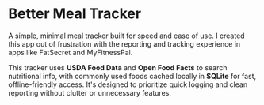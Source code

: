 # Better Meal Tracker

A simple, minimal meal tracker built for speed and ease of use. I created this app out of frustration with the reporting and tracking experience in apps like FatSecret and MyFitnessPal.

This tracker uses **USDA Food Data** and **Open Food Facts** to search nutritional info, with commonly used foods cached locally in **SQLite** for fast, offline-friendly access. It's designed to prioritize quick logging and clean reporting without clutter or unnecessary features.
